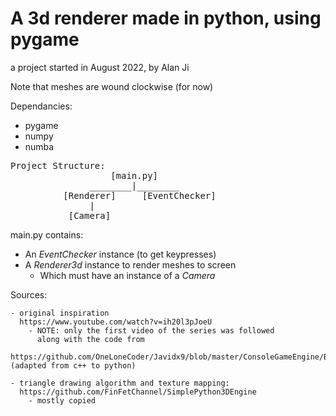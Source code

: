 # A 3d renderer made in python, using pygame

a project started in August 2022, by Alan Ji

Note that meshes are wound clockwise (for now)

Dependancies:
  - pygame
  - numpy
  - numba
<pre>
Project Structure:
                   [main.py]
               ________|________
          [Renderer]     [EventChecker]
               | 
           [Camera]
</pre>
main.py contains:
 - An *EventChecker* instance (to get keypresses)
 - A *Renderer3d* instance to render meshes to screen
    - Which must have an instance of a *Camera*



Sources:

    - original inspiration 
      https://www.youtube.com/watch?v=ih20l3pJoeU 
        - NOTE: only the first video of the series was followed
          along with the code from 
        https://github.com/OneLoneCoder/Javidx9/blob/master/ConsoleGameEngine/BiggerProjects/Engine3D/OneLoneCoder_olcEngine3D_Part1.cpp (adapted from c++ to python)

    - triangle drawing algorithm and texture mapping:
      https://github.com/FinFetChannel/SimplePython3DEngine 
        - mostly copied

